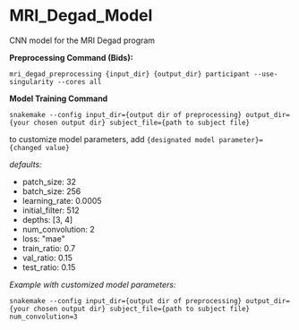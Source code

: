 # MRI_Degad_Model

CNN model for the MRI Degad program

**Preprocessing Command (Bids):**

```
mri_degad_preprocessing {input_dir} {output_dir} participant --use-singularity --cores all 
```

**Model Training Command**

```
snakemake --config input_dir={output dir of preprocessing} output_dir={your chosen output dir} subject_file={path to subject file}
```

to customize model parameters, add ```{designated model parameter}={changed value}```

*defaults:*

- patch_size: 32
- batch_size: 256
- learning_rate: 0.0005
- initial_filter: 512
- depths: [3, 4]
- num_convolution: 2
- loss: "mae"
- train_ratio: 0.7
- val_ratio: 0.15
- test_ratio: 0.15

*Example with customized model parameters:*

```
snakemake --config input_dir={output dir of preprocessing} output_dir={your chosen output dir} subject_file={path to subject file} num_convolution=3 
```
